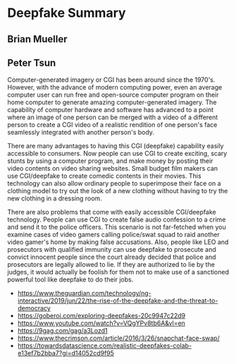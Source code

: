 # Deepfake Summary

## Brian Mueller
## Peter Tsun


Computer-generated imagery or CGI has been around since the 1970's.
However, with the advance of modern computing power, even an average computer
user can run free and open-source computer program on their home computer
to generate amazing computer-generated imagery. The capability of computer
hardware and software has advanced to a point where an image of one person
can be merged with a video of a different person to create a CGI video of
a realistic rendition of one person's face seamlessly integrated with
another person's body.

There are many advantages to having this CGI (deepfake) capability easily
accessible to consumers. Now people can use CGI to create exciting,
scary stunts by using a computer program, and make money by posting their
video contents on video sharing websites. Small budget film makers can
use CGI/deepfake to create comedic contents in their movies. This technology
can also allow ordinary people to superimpose their face on a clothing
model to try out the look of a new clothing without having to try the
new clothing in a dressing room.

There are also problems that come with easily accessible CGI/deepfake
technology. People can use CGI to create false audio confession to a crime
and send it to the police officers. This scenario is not far-fetched when
you examine cases of video gamers calling police/swat squad to raid another
video gamer's home by making false accusations. Also, people like LEO and
prosecutors with qualified immunity can use deepfake to prosecute and
convict innocent people since the court already decided that police
and prosecutors are legally allowed to lie. If they are authorized to
lie by the judges, it would actually be foolish for them not to make use
of a sanctioned powerful tool like deepfake to do their jobs.


* https://www.theguardian.com/technology/ng-interactive/2019/jun/22/the-rise-of-the-deepfake-and-the-threat-to-democracy
* https://goberoi.com/exploring-deepfakes-20c9947c22d9
* https://www.youtube.com/watch?v=VQgYPv8tb6A&vl=en
* https://9gag.com/gag/a3Lozd1
* https://www.thecrimson.com/article/2016/3/26/snapchat-face-swap/
* https://towardsdatascience.com/realistic-deepfakes-colab-e13ef7b2bba7?gi=d14052cd9f95
